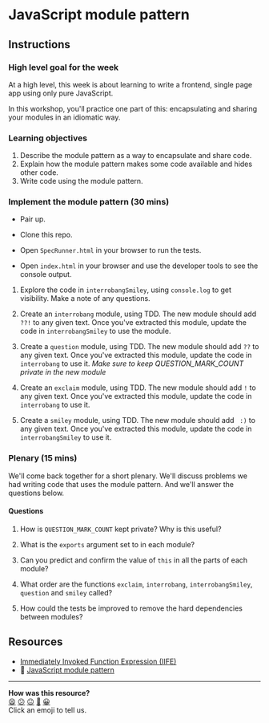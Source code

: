 # JavaScript module pattern

## Instructions

### High level goal for the week

At a high level, this week is about learning to write a frontend, single page app using only pure JavaScript.

In this workshop, you'll practice one part of this: encapsulating and sharing your modules in an idiomatic way.

### Learning objectives

1. Describe the module pattern as a way to encapsulate and share code.
2. Explain how the module pattern makes some code available and hides other code.
3. Write code using the module pattern.

### Implement the module pattern (30 mins)

* Pair up.

* Clone this repo.

* Open `SpecRunner.html` in your browser to run the tests.

* Open `index.html` in your browser and use the developer tools to see the console output.

1. Explore the code in `interrobangSmiley`, using `console.log` to get visibility. Make a note of any questions.

2. Create an `interrobang` module, using TDD. The new module should add `??!` to any given text. Once you've extracted this module, update the code in `interrobangSmiley` to use the module.

3. Create a `question` module, using TDD. The new module should add `??` to any given text. Once you've extracted this module, update the code in `interrobang` to use it. *Make sure to keep QUESTION_MARK_COUNT private in the new module*

4. Create an `exclaim` module, using TDD. The new module should add `!` to any given text. Once you've extracted this module, update the code in `interrobang` to use it.

5. Create a `smiley` module, using TDD. The new module should add ` :)` to any given text. Once you've extracted this module, update the code in `interrobangSmiley` to use it.

### Plenary (15 mins)

We'll come back together for a short plenary.  We'll discuss problems we had writing code that uses the module pattern. And we'll answer the questions below.

#### Questions

1. How is `QUESTION_MARK_COUNT` kept private? Why is this useful?

2. What is the `exports` argument set to in each module?

3. Can you predict and confirm the value of `this` in all the parts of each module?

4. What order are the functions `exclaim`, `interrobang`, `interrobangSmiley`, `question` and `smiley` called?

5. How could the tests be improved to remove the hard dependencies between modules?

## Resources

* [Immediately Invoked Function Expression (IIFE)](http://stackoverflow.com/questions/8228281/what-is-the-function-construct-in-javascript)
* :pill: [JavaScript module pattern](https://github.com/makersacademy/course/blob/master/pills/javascript_module_pattern.md)

<!-- BEGIN GENERATED SECTION DO NOT EDIT -->

---

**How was this resource?**  
[😫](https://airtable.com/shrUJ3t7KLMqVRFKR?prefill_Repository=skills-workshops&prefill_File=week-7/module-pattern-2/README.md&prefill_Sentiment=😫) [😕](https://airtable.com/shrUJ3t7KLMqVRFKR?prefill_Repository=skills-workshops&prefill_File=week-7/module-pattern-2/README.md&prefill_Sentiment=😕) [😐](https://airtable.com/shrUJ3t7KLMqVRFKR?prefill_Repository=skills-workshops&prefill_File=week-7/module-pattern-2/README.md&prefill_Sentiment=😐) [🙂](https://airtable.com/shrUJ3t7KLMqVRFKR?prefill_Repository=skills-workshops&prefill_File=week-7/module-pattern-2/README.md&prefill_Sentiment=🙂) [😀](https://airtable.com/shrUJ3t7KLMqVRFKR?prefill_Repository=skills-workshops&prefill_File=week-7/module-pattern-2/README.md&prefill_Sentiment=😀)  
Click an emoji to tell us.

<!-- END GENERATED SECTION DO NOT EDIT -->
